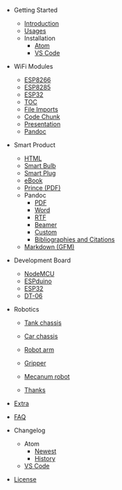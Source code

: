 - Getting Started
  - [Introduction](/)
  - [Usages](usages.md)
  - Installation
    - [Atom](installation.md)
    - [VS Code](vscode-installation.md)

- WiFi Modules
  - [ESP8266](markdown-basics.md)
  - [ESP8285](math.md)
  - [ESP32](diagrams.md)
  - [TOC](toc.md)
  - [File Imports](file-imports.md)
  - [Code Chunk](code-chunk.md)
  - [Presentation](presentation.md)
  - [Pandoc](pandoc.md)

- Smart Product
  - [HTML](html.md)
  - [Smart Bulb](puppeteer.md)
  - [Smart Plug](pdf.md)
  - [eBook](ebook.md)
  - [Prince (PDF)](prince.md)
  - Pandoc
    - [PDF](pandoc-pdf.md)
    - [Word](pandoc-word.md)
    - [RTF](pandoc-rtf.md)
    - [Beamer](pandoc-beamer.md)
    - [Custom](pandoc-custom.md)
    - [Bibliographies and Citations](pandoc-bibliographies-and-citations.md)
  - [Markdown (GFM)](markdown.md)

- Development Board
  - [NodeMCU](customize-css.md)
  - [ESPduino](extend-parser.md)
  - [ESP32](image-helper.md)
  - [DT-06](developer.md)

- Robotics
  - [Tank chassis](backers.md)
  - [Car chassis]()
  - [Robot arm]()
  - [Gripper]()
  - [Mecanum robot]()
  
  - [Thanks](thanks.md)
- [Extra](extra.md)
- [FAQ](faq.md)
- Changelog
  - Atom
    - [Newest](newest.md)
    - [History](history.md)
  - [VS Code](https://github.com/shd101wyy/vscode-markdown-preview-enhanced/releases)
- [License](LICENSE.md)
